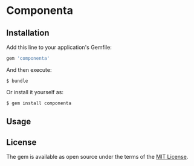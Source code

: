 # Componenta


## Installation

Add this line to your application's Gemfile:

```ruby
gem 'componenta'
```

And then execute:

    $ bundle

Or install it yourself as:

    $ gem install componenta

## Usage


## License

The gem is available as open source under the terms of the [MIT License](http://opensource.org/licenses/MIT).

